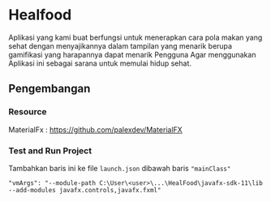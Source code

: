 # Healfood
Aplikasi yang kami buat berfungsi untuk menerapkan cara pola makan yang sehat dengan menyajikannya dalam tampilan yang menarik berupa gamifikasi yang harapannya dapat menarik Pengguna Agar menggunakan Aplikasi ini sebagai sarana untuk memulai hidup sehat.

## Pengembangan 

### Resource

MaterialFx : https://github.com/palexdev/MaterialFX


### Test and Run Project

Tambahkan baris ini ke file ```launch.json``` dibawah baris ```"mainClass"```

```
"vmArgs": "--module-path C:\User\<user>\...\HealFood\javafx-sdk-11\lib --add-modules javafx.controls,javafx.fxml"
```
